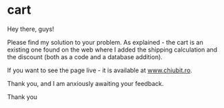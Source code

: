 # cart
Hey there, guys!


Please find my solution to your problem. As explained - the cart is an existing one found on the web where I added the shipping calculation and the discount (both as a code and a database addition).

If you want to see the page live - it is available at www.chiubit.ro.

Thank you, and I am anxiously awaiting your feedback.

Thank you 
